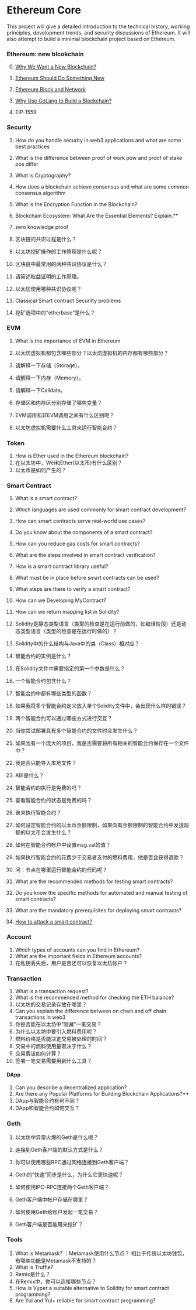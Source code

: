 # Ethereum Core
This project will give a detailed introduction to the technical history, working principles, development trends, and security discussions of Ethereum. It will also attempt to build a minimal blockchain project based on Ethereum.



### Ethereum: new blcokchain

0. [Why We Want a New Blockchain?](./ethereum/why-we-want-a-new-blockchain.md)

1. [Ethereum Should Do Something New](./ethereum/ethereum-should-do-something-new.md)

2. [Ethereum Block and Network](./ethereum/ethereum-block-and-network.md)

3. [Why Use GoLang to Build a Blockchain?](./ethereum/why-use-golang-to-build-a-blockchain.md)

4. EIP-1559

   



### Security 

1. How do you handle security in web3 applications and what are some best practices

2. What is the difference between proof of work pow and proof of stake pos differ

3. What is Cryptography?

4. How does a blockchain achieve consensus and what are some common consensus algorithm

5. What is the Encryption Function in the Blockchain?

6. Blockchain Ecosystem: What Are the Essential Elements? Explain.**

7. zero knowledge proof

8. 区块链的共识过程是什么？

9. 以太坊挖矿操作的工作原理是什么呢？

10. 区块链中最常用的两种共识协议是什么？

11. 请简述权益证明的工作原理。

12. 以太坊使用哪种共识协议呢？

13. Classical Smart contract Securilty problems

14. 挖矿选项中的“etherbase”是什么？

    



### EVM

1. What is the importance of EVM in Ethereum
2. 以太坊虚拟机都包含哪些部分？以太坊虚拟机的内存都有哪些部分？

3. 请解释一下存储（Storage）。

4. 请解释一下内存（Memory）。

5. 请解释一下Calldata。

6. 存储区和内存区分别存储了哪些变量？

7. EVM调用和非EVM调用之间有什么区别呢？
8. 以太坊虚拟机需要什么工具来运行智能合约？



### Token

1. How is Ether used in the Ethereum blockchain?
2. 在以太坊中，Wei和Ether(以太币)有什么区别？
3. 以太币是如何产生的？



### Smart Contract

1. What is a smart contract?
2. Which languages are used commonly for smart contract development?
3. How can smart contracts serve real-world use cases?
4. Do you know about the components of a smart contract?
5. How can you reduce gas costs for smart contracts?
6. What are the steps involved in smart contract verification?
7. How is a smart contract library useful?
8. What must be in place before smart contracts can be used?
9. What steps are there to verify a smart contract?
10. How can we Developing MyContract?
11. How can we return mapping list in Solidity?
12. Solidity是静态类型语言（类型的检查是在运行前做的，如编译阶段）还是动态类型语言（类型的检查是在运行时做的）？
13. Solidity中的什么结构与Java中的类（Class）相对应？
14. 智能合约的实例是什么？
15. 在Solidity文件中需要指定的第一个参数是什么？
16. 一个智能合约包含什么？
17. 智能合约中都有哪些类型的函数？
18. 如果我将多个智能合约定义放入单个Solidity文件中，会出现什么样的错误？
19. 两个智能合约可以通过哪些方式进行交互？
20. 当你尝试部署具有多个智能合约的文件时会发生什么？
21. 如果我有一个庞大的项目，我是否需要将所有相关的智能合约保存在一个文件中？
22. 我是否只能导入本地文件？
23. ABI是什么？

24. 智能合约的执行是免费的吗？

25. 查看智能合约的状态是免费的吗？

26. 谁来执行智能合约？
27. 如何设定智能合约的以太币余额限制，如果向有余额限制的智能合约中发送超额的以太币会发生什么？
28. 如何在智能合约帐户中设置msg.val的值？
29. 如果执行智能合约的花费少于交易者支付的燃料费用，他是否会获得退款？
30. 问：节点在哪里运行智能合约的代码呢？
31. What are the recommended methods for testing smart contracts?
32. Do you know the specific methods for automated and manual testing of smart contracts?
33. What are the mandatory prerequisites for deploying smart contracts?
34. [How to attack a smart contract?](problems/how-to-attack-smart-contract.md)



### Account

1. Which types of accounts can you find in Ethereum?
2. What are the important fields in Ethereum accounts?
3. 在私钥丢失后，用户是否还可以恢复以太坊帐户？



### Transaction 

1.  What is a transaction request?
2. What is the recommended method for checking the ETH balance?
3. 以太坊的交易记录存放在哪里？
4. Can you explain the difference between on chain and off chain transactions in web3
5. 你是否能在以太坊中“隐藏”一笔交易？
6. 为什么以太坊中要引入燃料费用呢？
7. 燃料价格是否能决定交易被处理的时间？
8. 交易中的燃料使用量取决于什么？
9. 交易费该如何计算？
10. 签署一笔交易需要用到什么工具？

#### 

#### DApp

1. Can you describe a decentralized application?
2. Are there any Popular Platforms for Building Blockchain Applications?**
3. DApp与智能合约有何不同？
4. DApp和智能合约如何交互？



### Geth

1. 以太坊中异常火爆的Geth是什么呢？

2. 连接到Geth客户端的默认方式是什么？

3. 你可以使用哪些RPC通过网络连接到Geth客户端？

4. Geth的“快速”同步是什么，为什么它更快速呢？

5. 如何使用IPC-RPC连接两个Geth客户端？

6. Geth客户端中帐户存储在哪里？

7. 如何使用Geth给账户发起一笔交易？

8. Geth客户端是否能用来挖矿？

   


### Tools

1. What is Metamask? ：Metamask使用什么节点？ 相比于传统以太坊钱包，有哪些功能是Metamask不支持的？
2. What is Truffle?
3. Remix是什么？
4. 在Remix中，你可以连接哪些节点？
5. How is Vyper a suitable alternative to Solidity for smart contract programming?
6. Are Yul and Yul+ reliable for smart contract programming?
